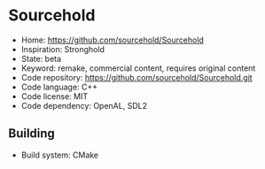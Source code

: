 # Sourcehold

- Home: https://github.com/sourcehold/Sourcehold
- Inspiration: Stronghold
- State: beta
- Keyword: remake, commercial content, requires original content
- Code repository: https://github.com/sourcehold/Sourcehold.git
- Code language: C++
- Code license: MIT
- Code dependency: OpenAL, SDL2

## Building

- Build system: CMake
